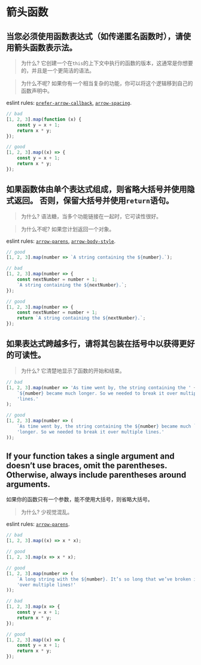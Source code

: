 # 箭头函数

## 当您必须使用函数表达式（如传递匿名函数时），请使用箭头函数表示法。

> 为什么? 它创建一个在`this`的上下文中执行的函数的版本，这通常是你想要的，并且是一个更简洁的语法。


> 为什么不呢? 如果你有一个相当复杂的功能，你可以将这个逻辑移到自己的函数声明中。

eslint rules: [`prefer-arrow-callback`](http://eslint.org/docs/rules/prefer-arrow-callback.html), [`arrow-spacing`](http://eslint.org/docs/rules/arrow-spacing.html).

```javascript
// bad
[1, 2, 3].map(function (x) {
    const y = x + 1;
    return x * y;
});

// good
[1, 2, 3].map((x) => {
    const y = x + 1;
    return x * y;
});
```

## 如果函数体由单个表达式组成，则省略大括号并使用隐式返回。 否则，保留大括号并使用`return`语句。


> 为什么? 语法糖，当多个功能链接在一起时，它可读性很好。

> 为什么不呢? 如果您计划返回一个对象。

eslint rules: [`arrow-parens`](http://eslint.org/docs/rules/arrow-parens.html), [`arrow-body-style`](http://eslint.org/docs/rules/arrow-body-style.html).

```javascript
// good
[1, 2, 3].map(number => `A string containing the ${number}.`);

// bad
[1, 2, 3].map(number => {
    const nextNumber = number + 1;
    `A string containing the ${nextNumber}.`;
});

// good
[1, 2, 3].map(number => {
    const nextNumber = number + 1;
    return `A string containing the ${nextNumber}.`;
});
```

## 如果表达式跨越多行，请将其包装在括号中以获得更好的可读性。

> 为什么? 它清楚地显示了函数的开始和结束。


```js
// bad
[1, 2, 3].map(number => 'As time went by, the string containing the ' +
    `${number} became much longer. So we needed to break it over multiple ` +
    'lines.'
);

// good
[1, 2, 3].map(number => (
    `As time went by, the string containing the ${number} became much ` +
    'longer. So we needed to break it over multiple lines.'
));
```


## If your function takes a single argument and doesn’t use braces, omit the parentheses. Otherwise, always include parentheses around arguments.
如果你的函数只有一个参数，能不使用大括号，则省略大括号。

> 为什么? 少视觉混乱。

eslint rules: [`arrow-parens`](http://eslint.org/docs/rules/arrow-parens.html).

```js
// bad
[1, 2, 3].map((x) => x * x);

// good
[1, 2, 3].map(x => x * x);

// good
[1, 2, 3].map(number => (
    `A long string with the ${number}. It’s so long that we’ve broken it ` +
    'over multiple lines!'
));

// bad
[1, 2, 3].map(x => {
    const y = x + 1;
    return x * y;
});

// good
[1, 2, 3].map((x) => {
    const y = x + 1;
    return x * y;
});
```

